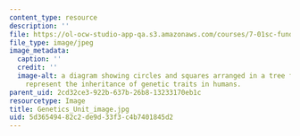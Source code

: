 ```yaml
---
content_type: resource
description: ''
file: https://ol-ocw-studio-app-qa.s3.amazonaws.com/courses/7-01sc-fundamentals-of-biology-fall-2011/5d36549482c2de9d33f3c4b7401845d2_Genetics_Unit_image.jpg
file_type: image/jpeg
image_metadata:
  caption: ''
  credit: ''
  image-alt: a diagram showing circles and squares arranged in a tree formation to
    represent the inheritance of genetic traits in humans.
parent_uid: 2cd32ce3-922b-637b-26b8-13233170eb1c
resourcetype: Image
title: Genetics_Unit_image.jpg
uid: 5d365494-82c2-de9d-33f3-c4b7401845d2
---
```

